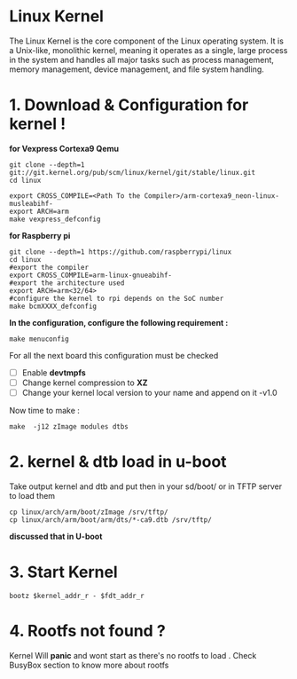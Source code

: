 # Linux Kernel

The Linux Kernel is the core component of the Linux operating system. It is a Unix-like, monolithic kernel, meaning it operates as a single, large process in the system and handles all major tasks such as process management, memory management, device management, and file system handling.

# 1. Download & Configuration for kernel !

**for Vexpress Cortexa9  Qemu**

```
git clone --depth=1 git://git.kernel.org/pub/scm/linux/kernel/git/stable/linux.git
cd linux

export CROSS_COMPILE=<Path To the Compiler>/arm-cortexa9_neon-linux-musleabihf-
export ARCH=arm
make vexpress_defconfig
```

**for Raspberry pi**

```
git clone --depth=1 https://github.com/raspberrypi/linux
cd linux
#export the compiler
export CROSS_COMPILE=arm-linux-gnueabihf-
#export the architecture used
export ARCH=arm<32/64>
#configure the kernel to rpi depends on the SoC number
make bcmXXXX_defconfig
```

**In the configuration, configure the following  requirement :**

```
make menuconfig
```

For all the next board this configuration must be checked

* [ ] Enable **devtmpfs**
* [ ] Change kernel compression to **XZ**
* [ ] Change your kernel local version to your name and append on it -v1.0

Now time to make :

```
make  -j12 zImage modules dtbs
```

# 2. kernel & dtb load in u-boot

Take output kernel and dtb and put then in your sd/boot/ or in TFTP server to load them

```
cp linux/arch/arm/boot/zImage /srv/tftp/
cp linux/arch/arm/boot/arm/dts/*-ca9.dtb /srv/tftp/
```

**discussed that in U-boot**

# 3. Start Kernel

```
bootz $kernel_addr_r - $fdt_addr_r
```

# 4. Rootfs not found ?

Kernel Will **panic** and wont start as there's no rootfs to load . Check BusyBox section to know more about rootfs
